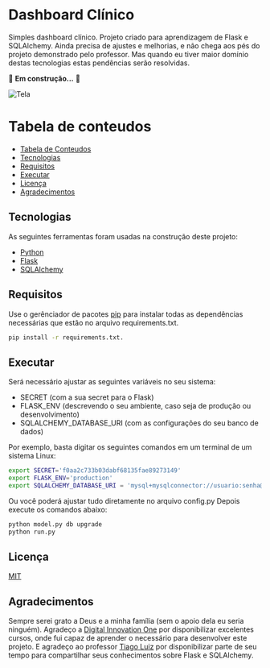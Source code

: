 # Dashboard Clínico
Simples dashboard clínico.
Projeto criado para aprendizagem de Flask e SQLAlchemy.
Ainda precisa de ajustes e melhorias, e não chega aos pés do projeto demonstrado pelo professor. Mas quando eu tiver maior domínio destas tecnologias estas pendências serão resolvidas.

🚧 **Em construção...** 🚧 

![Tela](https://github.com/alberto-minoru/flask_dashboard/tree/master/static/imgs/Tela.png)

Tabela de conteudos
=================
<!--ts-->
   * [Tabela de Conteudos](#tabela-de-conteudos)
   * [Tecnologias](#tecnologias)
   * [Requisitos](#requisitos)
   * [Executar](#executar)
   * [Licença](#licença)
   * [Agradecimentos](#agradecimentos)
<!--te-->

## Tecnologias

As seguintes ferramentas foram usadas na construção deste projeto:

- [Python](https://www.python.org/)
- [Flask](https://flask.palletsprojects.com/)
- [SQLAlchemy](https://www.sqlalchemy.org/)

## Requisitos

Use o gerênciador de pacotes [pip](https://pip.pypa.io/en/stable/) para instalar todas as dependências necessárias que estão no arquivo requirements.txt.

```bash
pip install -r requirements.txt.
```

## Executar
Será necessário ajustar as seguintes variáveis no seu sistema:
- SECRET (com a sua secret para o Flask)
- FLASK_ENV (descrevendo o seu ambiente, caso seja de produção ou desenvolvimento)
- SQLALCHEMY_DATABASE_URI (com as configurações do seu banco de dados)

Por exemplo, basta digitar os seguintes comandos em um terminal de um sistema Linux:
```bash
export SECRET='f0aa2c733b03dabf68135fae89273149'
export FLASK_ENV='production'
export SQLALCHEMY_DATABASE_URI = 'mysql+mysqlconnector://usuario:senha@127.0.0.1:3306/database'
```

Ou você poderá ajustar tudo diretamente no arquivo config.py
Depois execute os comandos abaixo:

```python
python model.py db upgrade
python run.py
```
## Licença
[MIT](https://choosealicense.com/licenses/mit/)

## Agradecimentos
Sempre serei grato a Deus e a minha família (sem o apoio dela eu seria ninguém).
Agradeço a [Digital Innovation One](https://digitalinnovation.one/) por disponibilizar excelentes cursos, onde fui capaz de aprender o necessário para desenvolver este projeto. E agradeço ao professor [Tiago Luiz](https://canaldoprof.com.br/) por disponibilizar parte de seu tempo para compartilhar seus conhecimentos sobre Flask e SQLAlchemy.